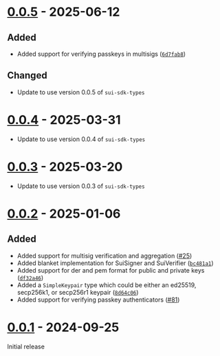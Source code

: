 # [0.0.5] - 2025-06-12

## Added

- Added support for verifying passkeys in multisigs ([`6d7fab8`])

[`6d7fab8`]: https://github.com/mystenlabs/sui-rust-sdk/commit/6d7fab81c214d9f27555de8a2b8b47233ae9f655

## Changed
- Update to use version 0.0.5 of `sui-sdk-types`

# [0.0.4] - 2025-03-31

- Update to use version 0.0.4 of `sui-sdk-types`

# [0.0.3] - 2025-03-20

- Update to use version 0.0.3 of `sui-sdk-types`

# [0.0.2] - 2025-01-06

## Added

- Added support for multisig verification and aggregation ([#25])
- Added blanket implementation for SuiSigner and SuiVerifier ([`bc481a1`])
- Added support for der and pem format for public and private keys ([`df32a46`])
- Added a `SimpleKeypair` type which could be either an ed25519, secp256k1, or secp256r1 keypair ([`8d64c06`])
- Added support for verifying passkey authenticators ([#81])

[#25]: https://github.com/mystenlabs/sui-rust-sdk/pull/25
[`bc481a1`]: https://github.com/mystenlabs/sui-rust-sdk/commit/bc481a1ea156e6ccb528b5b49e62a511be5ba60a
[`df32a46`]: https://github.com/mystenlabs/sui-rust-sdk/commit/df32a46bfbecbbbf4ec7e9c1974eef0916ccd359
[`8d64c06`]: https://github.com/mystenlabs/sui-rust-sdk/commit/8d64c06628b9494c674c27158ce74036fe45080e
[#81]: https://github.com/MystenLabs/sui-rust-sdk/pull/81

# [0.0.1] - 2024-09-25

Initial release

[0.0.5]: https://github.com/mystenlabs/sui-rust-sdk/releases/tag/sui-crypto-0.0.5
[0.0.4]: https://github.com/mystenlabs/sui-rust-sdk/releases/tag/sui-crypto-0.0.4
[0.0.3]: https://github.com/mystenlabs/sui-rust-sdk/releases/tag/sui-crypto-0.0.3
[0.0.2]: https://github.com/mystenlabs/sui-rust-sdk/releases/tag/sui-crypto-0.0.2
[0.0.1]: https://github.com/mystenlabs/sui-rust-sdk/releases/tag/sui-crypto-0.0.1
